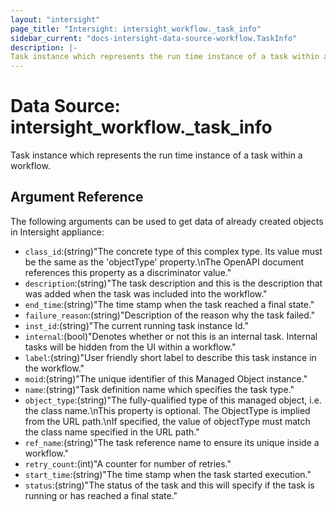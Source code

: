 ```yaml
---
layout: "intersight"
page_title: "Intersight: intersight_workflow._task_info"
sidebar_current: "docs-intersight-data-source-workflow.TaskInfo"
description: |-
Task instance which represents the run time instance of a task within a workflow.
---
```


# Data Source: intersight_workflow._task_info
Task instance which represents the run time instance of a task within a workflow.
## Argument Reference
The following arguments can be used to get data of already created objects in Intersight appliance:
* `class_id`:(string)"The concrete type of this complex type. Its value must be the same as the 'objectType' property.\nThe OpenAPI document references this property as a discriminator value."
* `description`:(string)"The task description and this is the description that was added when the task was included into the workflow."
* `end_time`:(string)"The time stamp when the task reached a final state."
* `failure_reason`:(string)"Description of the reason why the task failed."
* `inst_id`:(string)"The current running task instance Id."
* `internal`:(bool)"Denotes whether or not this is an internal task.  Internal tasks will be hidden from the UI within a workflow."
* `label`:(string)"User friendly short label to describe this task instance in the workflow."
* `moid`:(string)"The unique identifier of this Managed Object instance."
* `name`:(string)"Task definition name which specifies the task type."
* `object_type`:(string)"The fully-qualified type of this managed object, i.e. the class name.\nThis property is optional. The ObjectType is implied from the URL path.\nIf specified, the value of objectType must match the class name specified in the URL path."
* `ref_name`:(string)"The task reference name to ensure its unique inside a workflow."
* `retry_count`:(int)"A counter for number of retries."
* `start_time`:(string)"The time stamp when the task started execution."
* `status`:(string)"The status of the task and this will specify if the task is running or has reached a final state."
